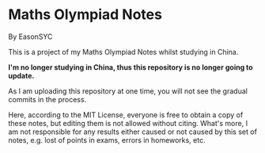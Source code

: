 # Maths Olympiad Notes

By EasonSYC

This is a project of my Maths Olympiad Notes whilst studying in China.

**I'm no longer studying in China, thus this repository is no longer going to update.**

As I am uploading this repository at one time, you will not see the gradual commits in the process.

Here, according to the MIT License, everyone is free to obtain a copy of these notes, but editing them is not allowed without citing. What's more, I am not responsible for any results either caused or not caused by this set of notes, e.g. lost of points in exams, errors in homeworks, etc.
